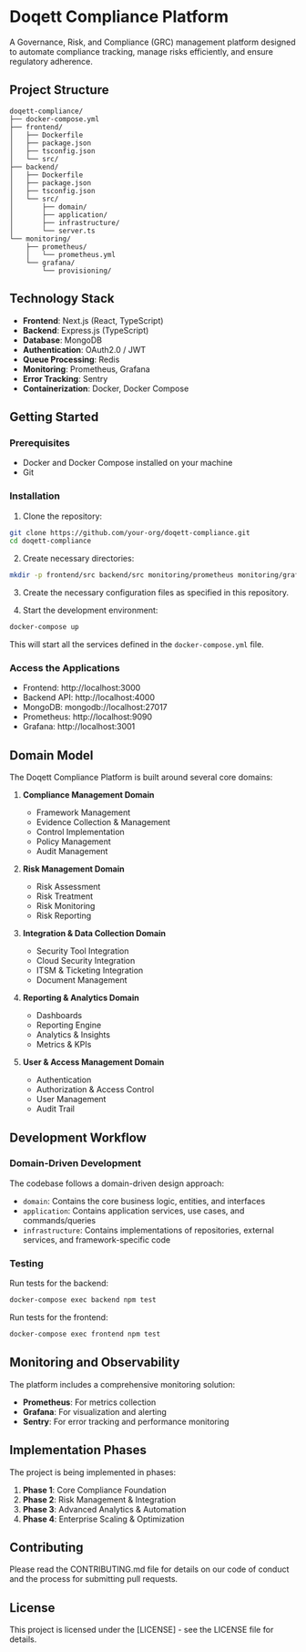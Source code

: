# Doqett Compliance Platform

A Governance, Risk, and Compliance (GRC) management platform designed to automate compliance tracking, manage risks efficiently, and ensure regulatory adherence.

## Project Structure

```
doqett-compliance/
├── docker-compose.yml
├── frontend/
│   ├── Dockerfile
│   ├── package.json
│   ├── tsconfig.json
│   └── src/
├── backend/
│   ├── Dockerfile
│   ├── package.json
│   ├── tsconfig.json
│   └── src/
│       ├── domain/
│       ├── application/
│       ├── infrastructure/
│       └── server.ts
└── monitoring/
    ├── prometheus/
    │   └── prometheus.yml
    └── grafana/
        └── provisioning/
```

## Technology Stack

- **Frontend**: Next.js (React, TypeScript)
- **Backend**: Express.js (TypeScript)
- **Database**: MongoDB
- **Authentication**: OAuth2.0 / JWT
- **Queue Processing**: Redis
- **Monitoring**: Prometheus, Grafana
- **Error Tracking**: Sentry
- **Containerization**: Docker, Docker Compose

## Getting Started

### Prerequisites

- Docker and Docker Compose installed on your machine
- Git

### Installation

1. Clone the repository:

```bash
git clone https://github.com/your-org/doqett-compliance.git
cd doqett-compliance
```

2. Create necessary directories:

```bash
mkdir -p frontend/src backend/src monitoring/prometheus monitoring/grafana/provisioning
```

3. Create the necessary configuration files as specified in this repository.

4. Start the development environment:

```bash
docker-compose up
```

This will start all the services defined in the `docker-compose.yml` file.

### Access the Applications

- Frontend: http://localhost:3000
- Backend API: http://localhost:4000
- MongoDB: mongodb://localhost:27017
- Prometheus: http://localhost:9090
- Grafana: http://localhost:3001

## Domain Model

The Doqett Compliance Platform is built around several core domains:

1. **Compliance Management Domain**
   - Framework Management
   - Evidence Collection & Management
   - Control Implementation
   - Policy Management
   - Audit Management

2. **Risk Management Domain**
   - Risk Assessment
   - Risk Treatment
   - Risk Monitoring
   - Risk Reporting

3. **Integration & Data Collection Domain**
   - Security Tool Integration
   - Cloud Security Integration
   - ITSM & Ticketing Integration
   - Document Management

4. **Reporting & Analytics Domain**
   - Dashboards
   - Reporting Engine
   - Analytics & Insights
   - Metrics & KPIs

5. **User & Access Management Domain**
   - Authentication
   - Authorization & Access Control
   - User Management
   - Audit Trail

## Development Workflow

### Domain-Driven Development

The codebase follows a domain-driven design approach:

- `domain`: Contains the core business logic, entities, and interfaces
- `application`: Contains application services, use cases, and commands/queries
- `infrastructure`: Contains implementations of repositories, external services, and framework-specific code

### Testing

Run tests for the backend:

```bash
docker-compose exec backend npm test
```

Run tests for the frontend:

```bash
docker-compose exec frontend npm test
```

## Monitoring and Observability

The platform includes a comprehensive monitoring solution:

- **Prometheus**: For metrics collection
- **Grafana**: For visualization and alerting
- **Sentry**: For error tracking and performance monitoring

## Implementation Phases

The project is being implemented in phases:

1. **Phase 1**: Core Compliance Foundation
2. **Phase 2**: Risk Management & Integration
3. **Phase 3**: Advanced Analytics & Automation
4. **Phase 4**: Enterprise Scaling & Optimization

## Contributing

Please read the CONTRIBUTING.md file for details on our code of conduct and the process for submitting pull requests.

## License

This project is licensed under the [LICENSE] - see the LICENSE file for details.
